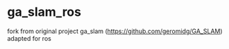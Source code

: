 # ga_slam_ros
fork from original project ga_slam (https://github.com/geromidg/GA_SLAM) adapted for ros
